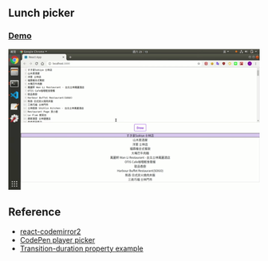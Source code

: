 ## Lunch picker

### [Demo](<[https://moved0311.github.io/lunch-picker/](https://moved0311.github.io/lunch-picker/)>)

![Demo](public/demo.gif)

## Reference

- [react-codemirror2](https://www.npmjs.com/package/react-codemirror2)
- [CodePen player picker ](https://codepen.io/memir0/pen/QPEPxm?editors=1100)
- [Transition-duration property example](https://www.w3docs.com/tools/editor/10107)

